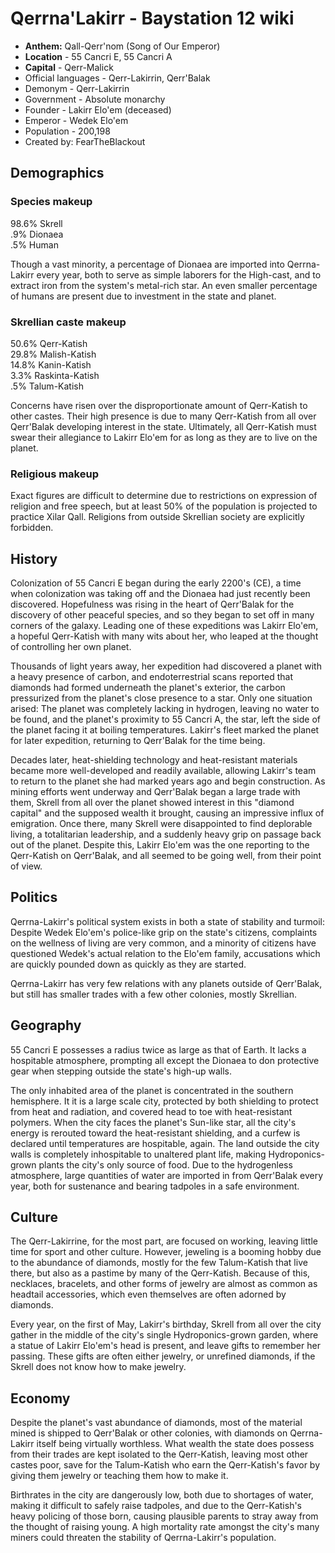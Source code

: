 # Qerrna'Lakirr - Baystation 12 wiki



* **Anthem:** Qall-Qerr'nom (Song of Our Emperor) 
* **Location** -  55 Cancri E, 55 Cancri A 
* **Capital** - Qerr-Malick
* Official languages -  Qerr-Lakirrin, Qerr'Balak 
* Demonym -  Qerr-Lakirrin 
* Government - Absolute monarchy 
*  Founder - Lakirr Elo'em (deceased) 
* Emperor - Wedek Elo'em 
* Population -  200,198 
* Created by: FearTheBlackout 

## Demographics

### Species makeup

98.6% Skrell  
.9% Dionaea  
.5% Human

Though a vast minority, a percentage of Dionaea are imported into Qerrna-Lakirr every year, both to serve as simple laborers for the High-cast, and to extract iron from the system's metal-rich star. An even smaller percentage of humans are present due to investment in the state and planet.

### Skrellian caste makeup

50.6% Qerr-Katish  
29.8% Malish-Katish  
14.8% Kanin-Katish  
3.3% Raskinta-Katish  
.5% Talum-Katish

Concerns have risen over the disproportionate amount of Qerr-Katish to other castes. Their high presence is due to many Qerr-Katish from all over Qerr'Balak developing interest in the state. Ultimately, all Qerr-Katish must swear their allegiance to Lakirr Elo'em for as long as they are to live on the planet.

### Religious makeup

Exact figures are difficult to determine due to restrictions on expression of religion and free speech, but at least 50% of the population is projected to practice Xilar Qall. Religions from outside Skrellian society are explicitly forbidden.

## History

Colonization of 55 Cancri E began during the early 2200's (CE), a time when colonization was taking off and the Dionaea had just recently been discovered. Hopefulness was rising in the heart of Qerr'Balak for the discovery of other peaceful species, and so they began to set off in many corners of the galaxy. Leading one of these expeditions was Lakirr Elo'em, a hopeful Qerr-Katish with many wits about her, who leaped at the thought of controlling her own planet.

Thousands of light years away, her expedition had discovered a planet with a heavy presence of carbon, and endoterrestrial scans reported that diamonds had formed underneath the planet's exterior, the carbon pressurized from the planet's close presence to a star. Only one situation arised: The planet was completely lacking in hydrogen, leaving no water to be found, and the planet's proximity to 55 Cancri A, the star, left the side of the planet facing it at boiling temperatures. Lakirr's fleet marked the planet for later expedition, returning to Qerr'Balak for the time being.

Decades later, heat-shielding technology and heat-resistant materials became more well-developed and readily available, allowing Lakirr's team to return to the planet she had marked years ago and begin construction. As mining efforts went underway and Qerr'Balak began a large trade with them, Skrell from all over the planet showed interest in this "diamond capital" and the supposed wealth it brought, causing an impressive influx of emigration. Once there, many Skrell were disappointed to find deplorable living, a totalitarian leadership, and a suddenly heavy grip on passage back out of the planet. Despite this, Lakirr Elo'em was the one reporting to the Qerr-Katish on Qerr'Balak, and all seemed to be going well, from their point of view.

## Politics

Qerrna-Lakirr's political system exists in both a state of stability and turmoil: Despite Wedek Elo'em's police-like grip on the state's citizens, complaints on the wellness of living are very common, and a minority of citizens have questioned Wedek's actual relation to the Elo'em family, accusations which are quickly pounded down as quickly as they are started.

Qerrna-Lakirr has very few relations with any planets outside of Qerr'Balak, but still has smaller trades with a few other colonies, mostly Skrellian.

## Geography

55 Cancri E possesses a radius twice as large as that of Earth. It lacks a hospitable atmosphere, prompting all except the Dionaea to don protective gear when stepping outside the state's high-up walls.

The only inhabited area of the planet is concentrated in the southern hemisphere. It it is a large scale city, protected by both shielding to protect from heat and radiation, and covered head to toe with heat-resistant polymers. When the city faces the planet's Sun-like star, all the city's energy is rerouted toward the heat-resistant shielding, and a curfew is declared until temperatures are hospitable, again. The land outside the city walls is completely inhospitable to unaltered plant life, making Hydroponics-grown plants the city's only source of food. Due to the hydrogenless atmosphere, large quantities of water are imported in from Qerr'Balak every year, both for sustenance and bearing tadpoles in a safe environment.

## Culture

The Qerr-Lakirrine, for the most part, are focused on working, leaving little time for sport and other culture. However, jeweling is a booming hobby due to the abundance of diamonds, mostly for the few Talum-Katish that live there, but also as a pastime by many of the Qerr-Katish. Because of this, necklaces, bracelets, and other forms of jewelry are almost as common as headtail accessories, which even themselves are often adorned by diamonds.

Every year, on the first of May, Lakirr's birthday, Skrell from all over the city gather in the middle of the city's single Hydroponics-grown garden, where a statue of Lakirr Elo'em's head is present, and leave gifts to remember her passing. These gifts are often either jewelry, or unrefined diamonds, if the Skrell does not know how to make jewelry.

## Economy

Despite the planet's vast abundance of diamonds, most of the material mined is shipped to Qerr'Balak or other colonies, with diamonds on Qerrna-Lakirr itself being virtually worthless. What wealth the state does possess from their trades are kept isolated to the Qerr-Katish, leaving most other castes poor, save for the Talum-Katish who earn the Qerr-Katish's favor by giving them jewelry or teaching them how to make it.

Birthrates in the city are dangerously low, both due to shortages of water, making it difficult to safely raise tadpoles, and due to the Qerr-Katish's heavy policing of those born, causing plausible parents to stray away from the thought of raising young. A high mortality rate amongst the city's many miners could threaten the stability of Qerrna-Lakirr's population.  
